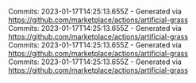 Commits: 2023-01-17T14:25:13.655Z - Generated via https://github.com/marketplace/actions/artificial-grass
<br>
Commits: 2023-01-17T14:25:13.655Z - Generated via https://github.com/marketplace/actions/artificial-grass
<br>
Commits: 2023-01-17T14:25:13.655Z - Generated via https://github.com/marketplace/actions/artificial-grass
<br>
Commits: 2023-01-17T14:25:13.655Z - Generated via https://github.com/marketplace/actions/artificial-grass
<br>
